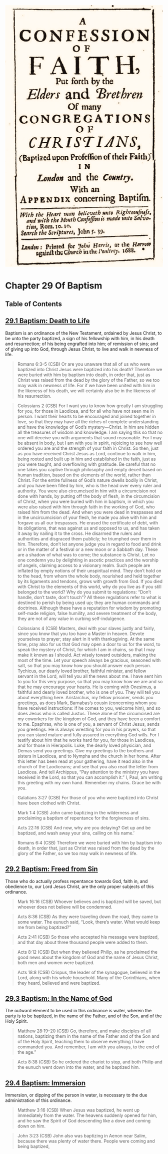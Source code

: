 <img class="intro-right" src="../images/art-1689.png">

# Chapter 29 Of Baptism

## Table of Contents

<!-- toc -->

## [29.1 Baptism: Death to Life](1689-29-1-baptism-death-to-life.md)

Baptism is an ordinance of the New Testament, ordained by Jesus Christ, to be unto the party baptized, a sign of his fellowship with him, in his death and resurrection; of his being engrafted into him; of remission of sins; and of giving up into God, through Jesus Christ, to live and walk in newness of life.

>Romans 6:3–5 (CSB) Or are you unaware that all of us who were baptized into Christ Jesus were baptized into his death? Therefore we were buried with him by baptism into death, in order that, just as Christ was raised from the dead by the glory of the Father, so we too may walk in newness of life. For if we have been united with him in the likeness of his death, we will certainly also be in the likeness of his resurrection.

>Colossians 2 (CSB) For I want you to know how greatly I am struggling for you, for those in Laodicea, and for all who have not seen me in person. I want their hearts to be encouraged and joined together in love, so that they may have all the riches of complete understanding and have the knowledge of God’s mystery—Christ. In him are hidden all the treasures of wisdom and knowledge. I am saying this so that no one will deceive you with arguments that sound reasonable. For I may be absent in body, but I am with you in spirit, rejoicing to see how well ordered you are and the strength of your faith in Christ. So then, just as you have received Christ Jesus as Lord, continue to walk in him, being rooted and built up in him and established in the faith, just as you were taught, and overflowing with gratitude. Be careful that no one takes you captive through philosophy and empty deceit based on human tradition, based on the elements of the world, rather than Christ. For the entire fullness of God’s nature dwells bodily in Christ, and you have been filled by him, who is the head over every ruler and authority. You were also circumcised in him with a circumcision not done with hands, by putting off the body of flesh, in the circumcision of Christ, when you were buried with him in baptism, in which you were also raised with him through faith in the working of God, who raised him from the dead. And when you were dead in trespasses and in the uncircumcision of your flesh, he made you alive with him and forgave us all our trespasses. He erased the certificate of debt, with its obligations, that was against us and opposed to us, and has taken it away by nailing it to the cross. He disarmed the rulers and authorities and disgraced them publicly; he triumphed over them in him. Therefore, don’t let anyone judge you in regard to food and drink or in the matter of a festival or a new moon or a Sabbath day. These are a shadow of what was to come; the substance is Christ. Let no one condemn you by delighting in ascetic practices and the worship of angels, claiming access to a visionary realm. Such people are inflated by empty notions of their unspiritual mind. They don’t hold on to the head, from whom the whole body, nourished and held together by its ligaments and tendons, grows with growth from God. If you died with Christ to the elements of this world, why do you live as if you still belonged to the world? Why do you submit to regulations: “Don’t handle, don’t taste, don’t touch”? All these regulations refer to what is destined to perish by being used up; they are human commands and doctrines. Although these have a reputation for wisdom by promoting self-made religion, false humility, and severe treatment of the body, they are not of any value in curbing self-indulgence.

>Colossians 4 (CSB) Masters, deal with your slaves justly and fairly, since you know that you too have a Master in heaven. Devote yourselves to prayer; stay alert in it with thanksgiving. At the same time, pray also for us that God may open a door to us for the word, to speak the mystery of Christ, for which I am in chains, so that I may make it known as I should. Act wisely toward outsiders, making the most of the time. Let your speech always be gracious, seasoned with salt, so that you may know how you should answer each person. Tychicus, our dearly loved brother, faithful minister, and fellow servant in the Lord, will tell you all the news about me. I have sent him to you for this very purpose, so that you may know how we are and so that he may encourage your hearts. He is coming with Onesimus, a faithful and dearly loved brother, who is one of you. They will tell you about everything here. Aristarchus, my fellow prisoner, sends you greetings, as does Mark, Barnabas’s cousin (concerning whom you have received instructions: if he comes to you, welcome him), and so does Jesus who is called Justus. These alone of the circumcised are my coworkers for the kingdom of God, and they have been a comfort to me. Epaphras, who is one of you, a servant of Christ Jesus, sends you greetings. He is always wrestling for you in his prayers, so that you can stand mature and fully assured in everything God wills. For I testify about him that he works hard for you, for those in Laodicea, and for those in Hierapolis. Luke, the dearly loved physician, and Demas send you greetings. Give my greetings to the brothers and sisters in Laodicea, and to Nympha and the church in her home. After this letter has been read at your gathering, have it read also in the church of the Laodiceans; and see that you also read the letter from Laodicea. And tell Archippus, “Pay attention to the ministry you have received in the Lord, so that you can accomplish it.” I, Paul, am writing this greeting with my own hand. Remember my chains. Grace be with you.

>Galatians 3:27 (CSB) For those of you who were baptized into Christ have been clothed with Christ.

>Mark 1:4 (CSB) John came baptizing in the wilderness and proclaiming a baptism of repentance for the forgiveness of sins.

>Acts 22:16 (CSB) And now, why are you delaying? Get up and be baptized, and wash away your sins, calling on his name.’

>Romans 6:4 (CSB) Therefore we were buried with him by baptism into death, in order that, just as Christ was raised from the dead by the glory of the Father, so we too may walk in newness of life.

## [29.2 Baptism: Freed from Sin](1689-29-2-baptism-freed-from-sin.md)

Those who do actually profess repentance towards God, faith in, and obedience to, our Lord Jesus Christ, are the only proper subjects of this ordinance.

>Mark 16:16 (CSB) Whoever believes and is baptized will be saved, but whoever does not believe will be condemned.

>Acts 8:36 (CSB) As they were traveling down the road, they came to some water. The eunuch said, “Look, there’s water. What would keep me from being baptized?”

>Acts 2:41 (CSB) So those who accepted his message were baptized, and that day about three thousand people were added to them.

>Acts 8:12 (CSB) But when they believed Philip, as he proclaimed the good news about the kingdom of God and the name of Jesus Christ, both men and women were baptized.

>Acts 18:8 (CSB) Crispus, the leader of the synagogue, believed in the Lord, along with his whole household. Many of the Corinthians, when they heard, believed and were baptized.

## [29.3 Baptism: In the Name of God](1689-29-3-baptism-in-the-name-of-god.md)

The outward element to be used in this ordinance is water, wherein the party is to be baptized, in the name of the Father, and of the Son, and of the Holy Spirit.

>Matthew 28:19–20 (CSB) Go, therefore, and make disciples of all nations, baptizing them in the name of the Father and of the Son and of the Holy Spirit, teaching them to observe everything I have commanded you. And remember, I am with you always, to the end of the age.”

>Acts 8:38 (CSB) So he ordered the chariot to stop, and both Philip and the eunuch went down into the water, and he baptized him.

## [29.4 Baptism: Immersion](1689-29-4-baptism-immersion.md)

Immersion, or dipping of the person in water, is necessary to the due administration of this ordinance.

>Matthew 3:16 (CSB) When Jesus was baptized, he went up immediately from the water. The heavens suddenly opened for him, and he saw the Spirit of God descending like a dove and coming down on him.

>John 3:23 (CSB) John also was baptizing in Aenon near Salim, because there was plenty of water there. People were coming and being baptized,
